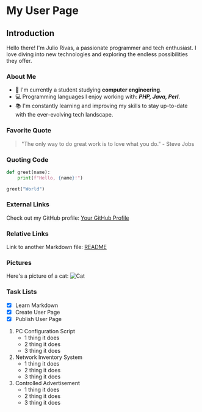 # My User Page

## Introduction
Hello there! I'm Julio Rivas, a passionate programmer and tech enthusiast. I love diving into new technologies and exploring the endless possibilities they offer.

### About Me
- 🌟 I'm currently a student studying **computer engineering**.
- 💻 Programming languages I enjoy working with: ***PHP, Java, Perl***.
- 📚 I'm constantly learning and improving my skills to stay up-to-date with the ever-evolving tech landscape.

### Favorite Quote
> "The only way to do great work is to love what you do." - Steve Jobs

### Quoting Code
```python
def greet(name):
    print(f"Hello, {name}!")

greet("World") 
```

### External Links
Check out my GitHub profile: [Your GitHub Profile](https://github.com/jrivas112)

### Relative Links
Link to another Markdown file: [README](README.md)

### Pictures
Here's a picture of a cat:
![Cat](https://www.zooplus.co.uk/magazine/wp-content/uploads/2021/01/striped-grey-kitten-768x512.jpg)


### Task Lists
- [x] Learn Markdown
- [x] Create User Page
- [x] Publish User Page

1. PC Configuration Script 
   - 1 thing it does
   - 2 thing it does
   - 3 thing it does
2. Network Inventory System
   - 1 thing it does
   - 2 thing it does
   - 3 thing it does
3. Controlled Advertisement 
   - 1 thing it does
   - 2 thing it does
   - 3 thing it does